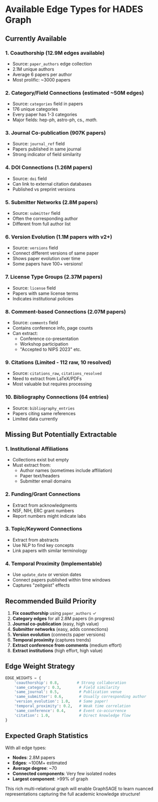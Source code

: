 # Available Edge Types for HADES Graph

## Currently Available

### 1. **Coauthorship** (12.9M edges available)
- Source: `paper_authors` edge collection
- 2.1M unique authors
- Average 6 papers per author
- Most prolific: ~3000 papers

### 2. **Category/Field Connections** (estimated ~50M edges)
- Source: `categories` field in papers
- 176 unique categories
- Every paper has 1-3 categories
- Major fields: hep-ph, astro-ph, cs.*, math.*

### 3. **Journal Co-publication** (907K papers)
- Source: `journal_ref` field
- Papers published in same journal
- Strong indicator of field similarity

### 4. **DOI Connections** (1.26M papers)
- Source: `doi` field
- Can link to external citation databases
- Published vs preprint versions

### 5. **Submitter Networks** (2.8M papers)
- Source: `submitter` field
- Often the corresponding author
- Different from full author list

### 6. **Version Evolution** (1.1M papers with v2+)
- Source: `versions` field
- Connect different versions of same paper
- Shows paper evolution over time
- Some papers have 100+ versions!

### 7. **License Type Groups** (2.37M papers)
- Source: `license` field
- Papers with same license terms
- Indicates institutional policies

### 8. **Comment-based Connections** (2.07M papers)
- Source: `comments` field
- Contains conference info, page counts
- Can extract:
  - Conference co-presentation
  - Workshop participation
  - "Accepted to NIPS 2023" etc.

### 9. **Citations** (Limited - 112 raw, 10 resolved)
- Source: `citations_raw`, `citations_resolved`
- Need to extract from LaTeX/PDFs
- Most valuable but requires processing

### 10. **Bibliography Connections** (64 entries)
- Source: `bibliography_entries`
- Papers citing same references
- Limited data currently

## Missing But Potentially Extractable

### 1. **Institutional Affiliations**
- Collections exist but empty
- Must extract from:
  - Author names (sometimes include affiliation)
  - Paper text/headers
  - Submitter email domains

### 2. **Funding/Grant Connections**
- Extract from acknowledgments
- NSF, NIH, ERC grant numbers
- Report numbers might indicate labs

### 3. **Topic/Keyword Connections**
- Extract from abstracts
- Use NLP to find key concepts
- Link papers with similar terminology

### 4. **Temporal Proximity** (Implementable)
- Use `update_date` or version dates
- Connect papers published within time windows
- Captures "zeitgeist" effects

## Recommended Build Priority

1. **Fix coauthorship** using `paper_authors` ✓
2. **Category edges** for all 2.8M papers (in progress)
3. **Journal co-publication** (easy, high value)
4. **Submitter networks** (easy, adds connections)
5. **Version evolution** (connects paper versions)
6. **Temporal proximity** (captures trends)
7. **Extract conference from comments** (medium effort)
8. **Extract institutions** (high effort, high value)

## Edge Weight Strategy

```python
EDGE_WEIGHTS = {
    'coauthorship': 0.8,        # Strong collaboration
    'same_category': 0.3,        # Field similarity
    'same_journal': 0.5,         # Publication venue
    'same_submitter': 0.6,       # Usually corresponding author
    'version_evolution': 1.0,    # Same paper!
    'temporal_proximity': 0.2,   # Weak time correlation
    'same_conference': 0.4,      # Event co-occurrence
    'citation': 1.0,             # Direct knowledge flow
}
```

## Expected Graph Statistics

With all edge types:
- **Nodes**: 2.8M papers
- **Edges**: ~100M+ estimated
- **Average degree**: ~70
- **Connected components**: Very few isolated nodes
- **Largest component**: >99% of graph

This rich multi-relational graph will enable GraphSAGE to learn nuanced representations capturing the full academic knowledge structure!